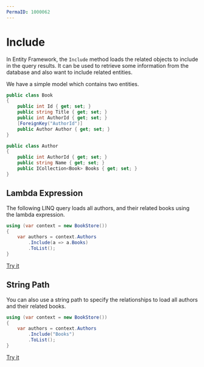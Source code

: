 ```yaml
---
PermaID: 1000062
---
```


# Include

In Entity Framework, the `Include` method loads the related objects to include in the query results. It can be used to retrieve some information from the database and also want to include related entities. 

We have a simple model which contains two entities.

```csharp
public class Book
{
    public int Id { get; set; }
    public string Title { get; set; }
    public int AuthorId { get; set; }
    [ForeignKey("AuthorId")]
    public Author Author { get; set; }
}

public class Author
{
    public int AuthorId { get; set; }
    public string Name { get; set; }
    public ICollection<Book> Books { get; set; }
}
```

## Lambda Expression

The following LINQ query loads all authors, and their related books using the lambda expression.

```csharp
using (var context = new BookStore())
{
    var authors = context.Authors
        .Include(a => a.Books)
        .ToList();
}
```

[Try it](https://dotnetfiddle.net/jsrNFd)

## String Path

You can also use a string path to specify the relationships to load all authors and their related books.

```csharp
using (var context = new BookStore())
{
    var authors = context.Authors
        .Include("Books")
        .ToList();
}
```

[Try it](https://dotnetfiddle.net/rSAVjT)